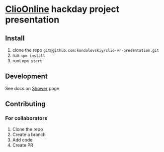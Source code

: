 # [ClioOnline](https://clioonline.dk) hackday project presentation

## Install
1. clone the repo `git@github.com:kondolovskiy/clio-vr-presentation.git`
2. run `npm install`
3. runt `npm start`

## Development
See docs on [Shower](https://github.com/shower/shower) page

## Contributing
### For collaborators
1. Clone the repo
2. Create a branch
3. Add code
4. Create PR